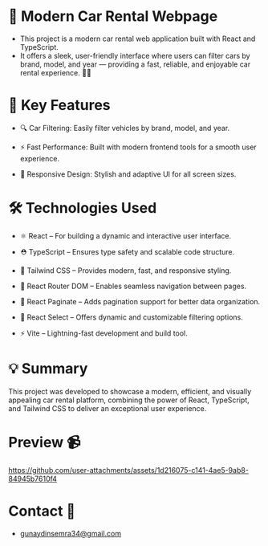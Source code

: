  # 🚗 Modern Car Rental Webpage

- This project is a modern car rental web application built with React and TypeScript.
- It offers a sleek, user-friendly interface where users can filter cars by brand, model, and year — providing a fast, reliable, and enjoyable car rental experience. 🌟🚀

# 🧩 Key Features

- 🔍 Car Filtering: Easily filter vehicles by brand, model, and year.

- ⚡ Fast Performance: Built with modern frontend tools for a smooth user experience.

- 🎨 Responsive Design: Stylish and adaptive UI for all screen sizes.

# 🛠️ Technologies Used

- ⚛️ React – For building a dynamic and interactive user interface.

- ⛑️ TypeScript – Ensures type safety and scalable code structure.

- 🎨 Tailwind CSS – Provides modern, fast, and responsive styling.

- 🧭 React Router DOM – Enables seamless navigation between pages.

- 📑 React Paginate – Adds pagination support for better data organization.

- 🔽 React Select – Offers dynamic and customizable filtering options.

- ⚡ Vite – Lightning-fast development and build tool.

# 💡 Summary

This project was developed to showcase a modern, efficient, and visually appealing car rental platform, combining the power of React, TypeScript, and Tailwind CSS to deliver an exceptional user experience.

# Preview 📹


https://github.com/user-attachments/assets/1d216075-c141-4ae5-9ab8-84945b7610f4

# Contact 📧
- gunaydinsemra34@gmail.com


